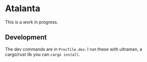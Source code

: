 # Atalanta

This is a work in progress.

## Development

The dev commands are in `Procfile.dev`. I run these with
ultraman, a cargo/rust lib you can `cargo install`.
